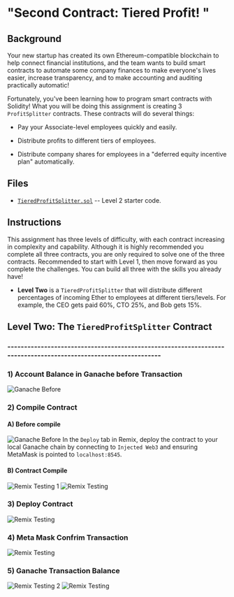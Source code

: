 # "Second Contract:   Tiered Profit! "

## Background

Your new startup has created its own Ethereum-compatible blockchain to help connect financial institutions, and the team wants to build smart contracts to automate some company finances to make everyone's lives easier, increase transparency, and to make accounting and auditing practically automatic!

Fortunately, you've been learning how to program smart contracts with Solidity! What you will be doing this assignment is creating 3 `ProfitSplitter` contracts. These contracts will do several things:

* Pay your Associate-level employees quickly and easily.

* Distribute profits to different tiers of employees.

* Distribute company shares for employees in a "deferred equity incentive plan" automatically.

## Files

* [`TieredProfitSplitter.sol`](Solidity-Project/TieredProfitSplitter.sol) -- Level 2 starter code.


## Instructions

This assignment has three levels of difficulty, with each contract increasing in complexity and capability. Although it is highly recommended you complete all three contracts, you are only required to solve one of the three contracts. Recommended to start with Level 1, then move forward as you complete the challenges. You can build all three with the skills you already have!

* **Level Two** is a `TieredProfitSplitter` that will distribute different percentages of incoming Ether to employees at different tiers/levels. For example, the CEO gets paid 60%, CTO 25%, and Bob gets 15%.


##            Level Two: The `TieredProfitSplitter` Contract
### ---------------------------------------------------------------------------------------------------------------

### 1) Account Balance in Ganache before Transaction

![Ganache Before](Images/07_Ass_Ganache_After.png)


### 2) Compile Contract

#### A) Before compile
![Ganache Before](Images/02_Ass_Solidity_before.png)
In the `Deploy` tab in Remix, deploy the contract to your local Ganache chain by connecting to `Injected Web3` and ensuring MetaMask is pointed to `localhost:8545`.
#### B) Contract Compile
![Remix Testing](Images/3_TieComiple.png)
1
![Remix Testing](Images/2_Tie_CompileBefore.png) 

### 3) Deploy Contract

![Remix Testing](Images/03_TieDeploy.png)

### 4) Meta Mask Confrim Transaction

![Remix Testing](Images/04_TieMetaMask.png)

### 5) Ganache Transaction Balance

![Remix Testing](Images/06_TieredDeploy.png)
2
![Remix Testing](Images/06_TieDepositRefect.png)


